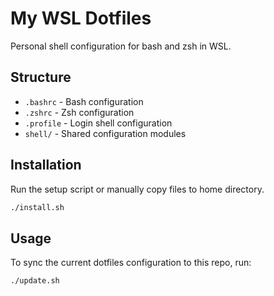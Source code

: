 # My WSL Dotfiles

Personal shell configuration for bash and zsh in WSL.

## Structure
- `.bashrc` - Bash configuration
- `.zshrc` - Zsh configuration  
- `.profile` - Login shell configuration
- `shell/` - Shared configuration modules

## Installation
Run the setup script or manually copy files to home directory.
```bash
./install.sh
```

## Usage
To sync the current dotfiles configuration to this repo, run:
```bash
./update.sh
```
